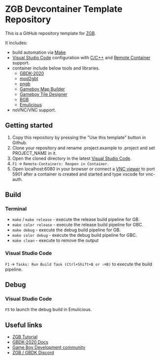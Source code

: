 # ZGB Devcontainer Template Repository

This is a GitHub repository template for [ZGB](https://github.com/Zal0/ZGB).

It includes:

- build automation via [Make](https://www.gnu.org/software/make)
- [Visual Studio Code](https://code.visualstudio.com) configuration with [C/C++](https://code.visualstudio.com/docs/languages/cpp) and [Remote Container](https://code.visualstudio.com/docs/remote/containers) support.
- container include below tools and libraries.
    - [GBDK-2020](https://github.com/gbdk-2020/gbdk-2020)
    - [mod2gbt](https://github.com/AntonioND/gbt-player)
    - [pngb](https://github.com/Zal0/pngb)
    - [Gameboy Map Builder](http://www.devrs.com/gb/hmgd/gbmb.html)
    - [Gameboy Tile Designer](http://www.devrs.com/gb/hmgd/gbtd.html)
    - [BGB](https://bgb.bircd.org/)
    - [Emulicious](https://emulicious.net/)
- noVNC/VNC support.

## Getting started

1. Copy this repository by pressing the "Use this template" button in Github.
1. Clone your repository and rename .project.example to .project and set PROJECT_NAME in it.
1. Open the cloned directory in the latest [Visual Studio Code](https://code.visualstudio.com).
1. `F1` -> `Remote-Containers: Reopen in Container`.
1. Open localhost:6080 in your browser or connect a [VNC viewer](https://www.realvnc.com/en/connect/download/viewer/) to port 5901 after a container is created and started and type vscode for vnc-auth.

## Build

### Terminal

- `make` / `make release` - execute the release build pipeline for GB.
- `make color release` - execute the release build pipeline for GBC.
- `make debug` - execute the debug build pipeline for GB.
- `make color debug` - execute the debug build pipeline for GBC.
- `make clean` - execute to remove the output

### Visual Studio Code

`F1` → `Tasks: Run Build Task (Ctrl+Shift+B or ⇧⌘B)` to execute the build pipeline.

## Debug

### Visual Studio Code

`F5` to launch the debug build in Emulicious.

## Useful links
- [ZGB Tutorial](https://github.com/Zal0/ZGB/wiki/Tutorial)
- [GBDK-2020 Docs](https://gbdk-2020.github.io/gbdk-2020/docs/api/index.html)
- [Game Boy Development community](https://gbdev.io/)
- [ZGB / GBDK Discord](https://discord.gg/XCbjCvqnUY)
